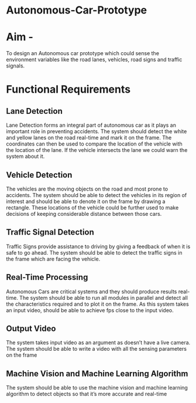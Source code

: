 # Autonomous-Car-Prototype

# Aim -
To design an Autonomous car prototype which could sense the environment variables like the road lanes, vehicles, road signs and traffic signals.

# Functional Requirements
## Lane Detection
Lane Detection forms an integral part of autonomous car as it plays an important role in preventing accidents. The system should detect the white and yellow lanes on the road real-time and mark it on the frame.
The coordinates can then be used to compare the location of the vehicle with the location of the lane. If the vehicle intersects the lane we could warn the system about it.

## Vehicle Detection
The vehicles are the moving objects on the road and most prone to accidents. The system should be able to detect the vehicles in its region of interest and should be able to denote it on the frame by drawing a rectangle.
These locations of the vehicle could be further used to make decisions of keeping considerable distance between those cars.

## Traffic Signal Detection
Traffic Signs provide assistance to driving by giving a feedback of when it is safe to go ahead. The system should be able to detect the traffic signs in the frame which are facing the vehicle.

## Real-Time Processing
Autonomous Cars are critical systems and they should produce results real- time.
The system should be able to run all modules in parallel and detect all the characteristics required and to plot it on the frame. As this system takes an input video, should be able to achieve fps close to the input video.  

## Output Video
The system takes input video as an argument as doesn’t have a live camera. The system should be able to write a video with all the sensing parameters on the frame

## Machine Vision and Machine Learning  Algorithm
The system should be able to use the machine vision and machine learning  algorithm to detect objects so that it’s more accurate and real-time
